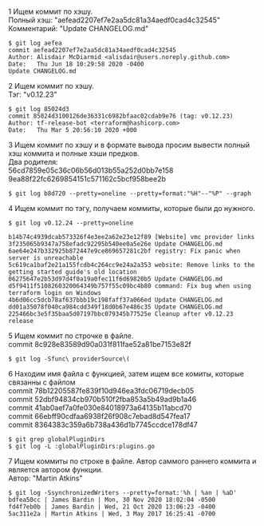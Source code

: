 1 Ищем коммит по хэшу.  
  Полный хэш: "aefead2207ef7e2aa5dc81a34aedf0cad4c32545"  
  Комментарий: "Update CHANGELOG.md"
  

    $ git log aefea
    commit aefead2207ef7e2aa5dc81a34aedf0cad4c32545
    Author: Alisdair McDiarmid <alisdair@users.noreply.github.com>
    Date:   Thu Jun 18 10:29:58 2020 -0400
    Update CHANGELOG.md  
2 Ищем коммит по хэшу.  
  Тэг: "v0.12.23"

    $ git log 85024d3
    commit 85024d3100126de36331c6982bfaac02cdab9e76 (tag: v0.12.23)
    Author: tf-release-bot <terraform@hashicorp.com>
    Date:   Thu Mar 5 20:56:10 2020 +000  
3 Ищем коммит по хэшу и в формате вывода просим вывести полный хэш коммита и полные хэши предков.  
  Два родителя:  
  56cd7859e05c36c06b56d013b55a252d0bb7e158  
  9ea88f22fc6269854151c571162c5bcf958bee2b

    $ git log b8d720 --pretty=oneline --pretty=format:"%H"--"%P" --graph  
  
4 Ищем коммит по тэгу, получаем коммиты, которые были до нужного.
  
    $ git log v0.12.24 --pretty=oneline
    
    b14b74c4939dcab573326f4e3ee2a62e23e12f89 [Website] vmc provider links
    3f235065b9347a758efadc92295b540ee0a5e26e Update CHANGELOG.md
    6ae64e247b332925b872447e9ce869657281c2bf registry: Fix panic when server is unreachable
    5c619ca1baf2e21a155fcdb4c264cc9e24a2a353 website: Remove links to the getting started guide's old location
    06275647e2b53d97d4f0a19a0fec11f6d69820b5 Update CHANGELOG.md
    d5f9411f5108260320064349b757f55c09bc4b80 command: Fix bug when using terraform login on Windows
    4b6d06cc5dcb78af637bbb19c198faff37a066ed Update CHANGELOG.md
    dd01a35078f040ca984cdd349f18d0b67e486c35 Update CHANGELOG.md
    225466bc3e5f35baa5d07197bbc079345b77525e Cleanup after v0.12.23 release  
  
5 Ищем коммит по строчке в файле.  
  commit 8c928e83589d90a031f811fae52a81be7153e82f  

    $ git log -Sfunc\ providerSource\(  
  
6 Находим имя файла с функцией, затем ищем все комиты, которые связанны с файлом  
  commit 78b12205587fe839f10d946ea3fdc06719decb05  
  commit 52dbf94834cb970b510f2fba853a5b49ad9b1a46  
  commit 41ab0aef7a0fe030e84018973a64135b11abcd70  
  commit 66ebff90cdfaa6938f26f908c7ebad8d547fea17  
  commit 8364383c359a6b738a436d1b7745ccdce178df47  

    $ git grep globalPluginDirs  
    $ git log -L :globalPluginDirs:plugins.go

7 Ищем коммиты по строке в файле. Автор саммого раннего коммита и является автором функции.  
  Автор: "Martin Atkins"

    $ git log -SsynchronizedWriters --pretty=format:'%h | %an | %aD'
    bdfea50cc | James Bardin | Mon, 30 Nov 2020 18:02:04 -0500
    fd4f7eb0b | James Bardin | Wed, 21 Oct 2020 13:06:23 -0400
    5ac311e2a | Martin Atkins | Wed, 3 May 2017 16:25:41 -0700
